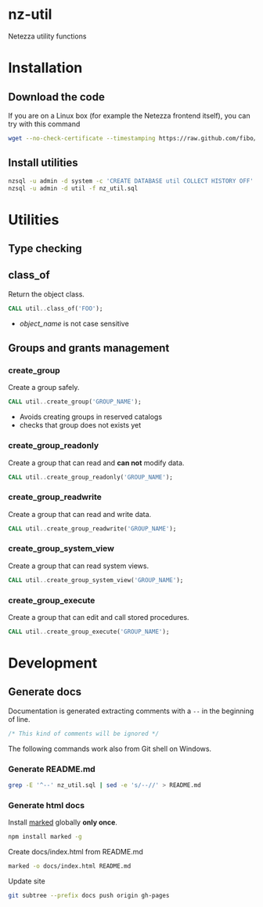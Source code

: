 nz-util
=======

Netezza utility functions

# Installation

## Download the code

If you are on a Linux box (for example the Netezza frontend itself), you can try with this command

```bash
wget --no-check-certificate --timestamping https://raw.github.com/fibo/nz-util/master/nz_util.sql
```

## Install utilities

```bash
nzsql -u admin -d system -c 'CREATE DATABASE util COLLECT HISTORY OFF'
nzsql -u admin -d util -f nz_util.sql
```

# Utilities


## Type checking


## class_of

Return the object class.

```sql
CALL util..class_of('FOO');
```

* *object_name* is not case sensitive

## Groups and grants management


### create_group

Create a group safely.

```sql
CALL util..create_group('GROUP_NAME');
```

* Avoids creating groups in reserved catalogs
* checks that group does not exists yet

### create_group_readonly

Create a group that can read and **can not** modify data.

```sql
CALL util..create_group_readonly('GROUP_NAME');
```


### create_group_readwrite

Create a group that can read and write data.

```sql
CALL util..create_group_readwrite('GROUP_NAME');
```


### create_group_system_view

Create a group that can read system views.

```sql
CALL util..create_group_system_view('GROUP_NAME');
```


### create_group_execute

Create a group that can edit and call stored procedures.

```sql
CALL util..create_group_execute('GROUP_NAME');
```

# Development

## Generate docs

Documentation is generated extracting comments with a `--` in the beginning of line.

```sql
/* This kind of comments will be ignored */
```
The following commands work also from Git shell on Windows.

### Generate README.md

```bash
grep -E '^--' nz_util.sql | sed -e 's/--//' > README.md
```

### Generate html docs

Install [marked](https://github.com/chjj/marked) globally **only once**.

```bash
npm install marked -g
```

Create docs/index.html from README.md

```bash
marked -o docs/index.html README.md
```

Update site

```bash
git subtree --prefix docs push origin gh-pages
```

